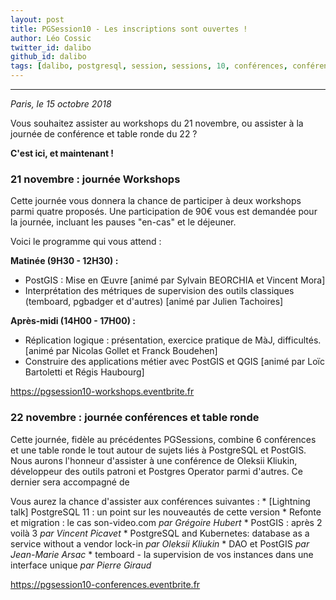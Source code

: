 ```yaml
---
layout: post
title: PGSession10 - Les inscriptions sont ouvertes !
author: Léo Cossic
twitter_id: dalibo
github_id: dalibo
tags: [dalibo, postgresql, session, sessions, 10, conférences, conférence, talk, talks, foss, floss, 2018]
---
```


---

*Paris, le 15 octobre 2018*

Vous souhaitez assister au workshops du 21 novembre, ou assister à la journée de conférence et table ronde du 22 ? 

**C'est ici, et maintenant !**

<!--MORE-->

### 21 novembre : journée Workshops

Cette journée vous donnera la chance de participer à deux workshops parmi quatre proposés. Une participation de 90€ vous est demandée pour la journée, incluant les pauses "en-cas" et le déjeuner. 

Voici le programme qui vous attend :

**Matinée (9H30 - 12H30) :**

   * PostGIS : Mise en Œuvre [animé par Sylvain BEORCHIA et Vincent Mora]
   * Interprétation des métriques de supervision des outils classiques (temboard, pgbadger et d'autres) [animé par Julien Tachoires]

**Après-midi (14H00 - 17H00) :**

   * Réplication logique : présentation, exercice pratique de MàJ, difficultés. [animé par Nicolas Gollet et Franck Boudehen]
   * Construire des applications métier avec PostGIS et QGIS [animé par Loïc Bartoletti et Régis Haubourg]

https://pgsession10-workshops.eventbrite.fr

### 22 novembre : journée conférences et table ronde

Cette journée, fidèle au précédentes PGSessions, combine 6 conférences et une table ronde le tout autour de sujets liés à PostgreSQL et PostGIS. Nous aurons l'honneur d'assister à une conférence de Oleksii Kliukin, développeur des outils patroni et Postgres Operator parmi d'autres. Ce dernier sera accompagné de 

Vous aurez la chance d'assister aux conférences suivantes : 
    * [Lightning talk] PostgreSQL 11 : un point sur les nouveautés de cette version
    * Refonte et migration : le cas son-video.com *par Grégoire Hubert*
    * PostGIS : après 2 voilà 3 *par Vincent Picavet*
    * PostgreSQL and Kubernetes: database as a service without a vendor lock-in *par Oleksii Kliukin*
    * DAO et PostGIS *par Jean-Marie Arsac*
    * temboard - la supervision de vos instances dans une interface unique *par Pierre Giraud*


https://pgsession10-conferences.eventbrite.fr
